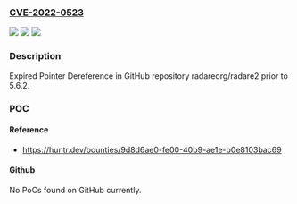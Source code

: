 ### [CVE-2022-0523](https://cve.mitre.org/cgi-bin/cvename.cgi?name=CVE-2022-0523)
![](https://img.shields.io/static/v1?label=Product&message=radareorg%2Fradare2&color=blue)
![](https://img.shields.io/static/v1?label=Version&message=%3C%205.6.2%20&color=brighgreen)
![](https://img.shields.io/static/v1?label=Vulnerability&message=CWE-825%20Expired%20Pointer%20Dereference&color=brighgreen)

### Description

Expired Pointer Dereference in GitHub repository radareorg/radare2 prior to 5.6.2.

### POC

#### Reference
- https://huntr.dev/bounties/9d8d6ae0-fe00-40b9-ae1e-b0e8103bac69

#### Github
No PoCs found on GitHub currently.

